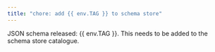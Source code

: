 ```yaml
---
title: "chore: add {{ env.TAG }} to schema store"
---
```

JSON schema released: {{ env.TAG }}. 
This needs to be added to the schema store catalogue.